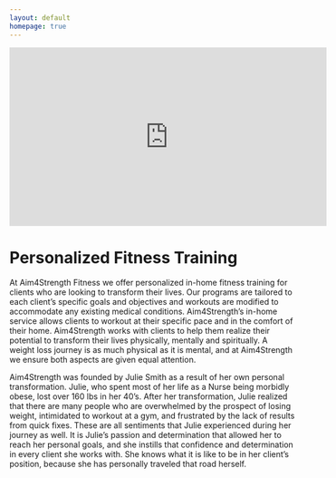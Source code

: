 ```yaml
---
layout: default
homepage: true
---
```

<iframe width="560" height="315" src="https://www.youtube.com/embed/Aw6g3swRYOo?rel=0&amp;showinfo=0" frameborder="0" gesture="media" allow="encrypted-media" allowfullscreen></iframe>

# Personalized Fitness Training

At Aim4Strength Fitness we offer personalized in-home fitness training for clients who are looking to transform their lives. Our programs are tailored to each client’s specific goals and objectives and workouts are modified to accommodate any existing medical conditions. Aim4Strength’s in-home service allows clients to workout at their specific pace and in the comfort of their home. Aim4Strength works with clients to help them realize their potential to transform their lives physically, mentally and spiritually. A weight loss journey is as much physical as it is mental, and at Aim4Strength we ensure both aspects are given equal attention.



Aim4Strength was founded by Julie Smith as a result of her own personal transformation. Julie, who spent most of her life as a Nurse being morbidly obese, lost over 160 lbs in her 40’s. After her transformation, Julie realized that there are many people who are overwhelmed by the prospect of losing weight, intimidated to workout at a gym, and frustrated by the lack of results from quick fixes. These are all sentiments that Julie experienced during her journey as well. It is Julie’s passion and determination that allowed her to reach her personal goals, and she instills that confidence and determination in every client she works with. She knows what it is like to be in her client’s position, because she has personally traveled that road herself.

